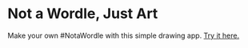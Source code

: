 # Not a Wordle, Just Art
Make your own #NotaWordle with this simple drawing app. [Try it here.](https://homerow.club/notawordle/)

